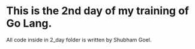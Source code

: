 # This is the 2nd day of my training of Go Lang.
All code inside in 2_day folder is written by Shubham Goel.